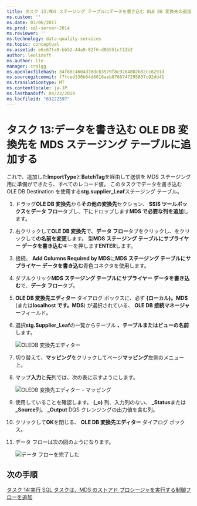 ```yaml
---
title: タスク 13:MDS ステージング テーブルにデータを書き込む OLE DB 変換先の追加 |Microsoft Docs
ms.custom: ''
ms.date: 03/06/2017
ms.prod: sql-server-2014
ms.reviewer: ''
ms.technology: data-quality-services
ms.topic: conceptual
ms.assetid: e6c67fa9-bb52-44a9-82f6-d86551cf12b2
author: leolimsft
ms.author: lle
manager: craigg
ms.openlocfilehash: 34f68c4604d70dc83579f8c9284802b82cc6291d
ms.sourcegitcommit: f7fced330b64d6616aeb8766747295807c92dd41
ms.translationtype: MT
ms.contentlocale: ja-JP
ms.lasthandoff: 04/23/2019
ms.locfileid: "63222597"
---
```

# <a name="task-13-adding-ole-db-destination-to-write-data-to-mds-staging-table"></a>タスク 13:データを書き込む OLE DB 変換先を MDS ステージング テーブルに追加する
  これで、追加した**ImportType**と**BatchTag**を経由して送信を MDS ステージング用に準備ができたら、すべてのレコード値。 このタスクでデータを書き込む OLE DB Destination を使用する**stg.supplier_Leaf**ステージング テーブル。  
  
1.  ドラッグ**OLE DB 変換先**から**その他の変換先**セクション、 **SSIS ツールボックス**を**データ フロー**タブし、下にドロップします**MDS で必要な列を追加**します。  
  
2.  右クリックして**OLE DB 変換先**で、**データ フロー**タブをクリックし、をクリックして**の名前を変更**します。 型**MDS ステージング テーブルにサプライヤー データを書き込む**キーを押します**ENTER**します。  
  
3.  接続、 **Add Columns Required by MDS**に**MDS ステージング テーブルにサプライヤー データを書き込む**青色コネクタを使用します。  
  
4.  ダブルクリック**MDS ステージング テーブルにサプライヤー データを書き込む**で、**データ フロー**タブ。  
  
5.  **OLE DB 変換先エディター**  ダイアログ ボックスに、必ず **(ローカル)。MDS** (または**localhost です。MDS**) が選択されている、 **OLE DB 接続マネージャー**フィールド。  
  
6.  選択**stg.Supplier_Leaf**の一覧からテーブル **、テーブルまたはビューの名前**します。  
  
     ![OLEDB 変換先エディター](../../2014/tutorials/media/et-addingoledbdestinationtowdtomdsst-01.jpg "OLEDB 変換先エディター")  
  
7.  切り替えて、**マッピング**をクリックしてページ**マッピング**左側のメニュー上。  
  
8.  マップ**入力**と**先**列では、次の表に示すようにします。  
  
     ![OLEDB 変換先エディター - マッピング](../../2014/tutorials/media/et-addingoledbdestinationtowdtomdsst-02.jpg "OLEDB 変換先エディター - マッピング")  
  
9. 使用していることを確認します。 **(_o)** 列、入力列のない、 **_Status**または **_Source**列。 **_Output** DQS クレンジングの出力値を含む列。  
  
10. クリックして**OK**を閉じる、 **OLE DB 変換先エディター**  ダイアログ ボックス。  
  
11. データ フローは次の図のようになります。  
  
     ![データ フローを完了した](../../2014/tutorials/media/et-addingoledbdestinationtowdtomdsst-03.jpg "データ フローの完了")  
  
## <a name="next-step"></a>次の手順  
 [タスク 14:実行 SQL タスクは、MDS のストアド プロシージャを実行する制御フローを追加](../../2014/tutorials/task-14-add-execute-to-control-flow-run-mds-stored-procedure.md)  
  
  

